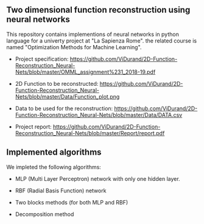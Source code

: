 ## Two dimensional function reconstruction using neural networks

This repository contains implementions of neural networks in python language for a univerty project at "La Sapienza Rome". the related course is named "Optimization Methods for Machine Learning".

* Project specification: https://github.com/ViDurand/2D-Function-Reconstruction_Neural-Nets/blob/master/OMML_assignment%231_2018-19.pdf

* 2D Function to be reconstructed: https://github.com/ViDurand/2D-Function-Reconstruction_Neural-Nets/blob/master/Data/Function_plot.png

* Data to be used for the reconstruction: https://github.com/ViDurand/2D-Function-Reconstruction_Neural-Nets/blob/master/Data/DATA.csv

* Project report: https://github.com/ViDurand/2D-Function-Reconstruction_Neural-Nets/blob/master/Report/report.pdf

## Implemented algorithms

We impleted the following algorithms:

* MLP (Multi Layer Perceptron) network with only one hidden layer.

* RBF (Radial Basis Function) network

* Two blocks methods (for both MLP and RBF)

* Decomposition method
